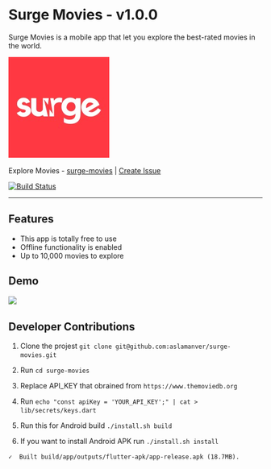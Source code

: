 # Surge Movies - v1.0.0

Surge Movies is a mobile app that let you explore the best-rated movies in the world.

![](assets/icon.png)

Explore Movies - [surge-movies](https://surge-movies.lk) | [Create Issue](https://github.com/aslamanver/surge-movies/issues/new)

[![Build Status](https://travis-ci.com/aslamanver/surge-movies.svg?branch=master)](https://travis-ci.com/aslamanver/surge-movies)

<hr/>

## Features

- This app is totally free to use
- Offline functionality is enabled
- Up to 10,000 movies to explore

## Demo

![](demo/screencast.gif)

## Developer Contributions

1. Clone the projest `git clone git@github.com:aslamanver/surge-movies.git`

2. Run `cd surge-movies`

3. Replace API_KEY that obrained from `https://www.themoviedb.org`

4. Run `echo "const apiKey = 'YOUR_API_KEY';" | cat > lib/secrets/keys.dart`

5. Run this for Android build  `./install.sh build`

6. If you want to install Android APK run `./install.sh install`

```
✓  Built build/app/outputs/flutter-apk/app-release.apk (18.7MB).
```

